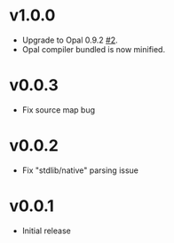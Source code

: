 # v1.0.0
* Upgrade to Opal 0.9.2 [#2](https://github.com/zetachang/opalrb-loader/issues/2).
* Opal compiler bundled is now minified.

# v0.0.3

* Fix source map bug

# v0.0.2

* Fix "stdlib/native" parsing issue

# v0.0.1

* Initial release
